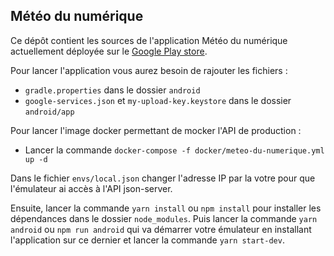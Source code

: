 Météo du numérique
-----

Ce dépôt contient les sources de l'application Météo du numérique actuellement déployée sur le [Google Play store](https://play.google.com/store/apps/details?id=com.meteodunumerique&gl=FR).

Pour lancer l'application vous aurez besoin de rajouter les fichiers :
* `gradle.properties` dans le dossier `android`
* `google-services.json` et `my-upload-key.keystore` dans le dossier `android/app`

Pour lancer l'image docker permettant de mocker l'API de production :
* Lancer la commande `docker-compose -f docker/meteo-du-numerique.yml up -d`

Dans le fichier `envs/local.json` changer l'adresse IP par la votre pour que l'émulateur ai accès à l'API json-server.

Ensuite, lancer la commande `yarn install` ou `npm install` pour installer les dépendances dans le dossier `node_modules`. Puis lancer la commande `yarn android` ou `npm run android` qui va démarrer votre émulateur en installant l'application sur ce dernier et lancer la commande `yarn start-dev`.